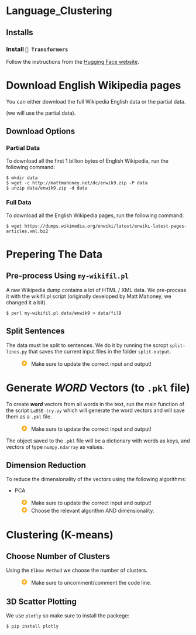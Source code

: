 <style>
ul.star{list-style: none;}
ul.star li::before{
    content: "\272A";
    color: orange;
    font-weight: bold;
    font-size: 18px;
    display: inline-block; 
    width: 1.5em;
    margin-left: 1em;
}
</style>

# Language_Clustering

## Installs

### Install `🤗 Transformers`

Follow the instructions from the [Hugging Face website](https://huggingface.co/docs/transformers/installation).

# Download English Wikipedia pages

You can either download the full Wikipedia English data or the partial data.

(we will use the partial data).

## Download Options

### Partial Data

To download all the first 1 billion bytes of English Wikipedia, run the following command:

```
$ mkdir data
$ wget -c http://mattmahoney.net/dc/enwik9.zip -P data
$ unzip data/enwik9.zip -d data
```

### Full Data

To download all the English Wikipedia pages, run the following command:

```
$ wget https://dumps.wikimedia.org/enwiki/latest/enwiki-latest-pages-articles.xml.bz2
```

# Prepering The Data

## Pre-process Using `my-wikifil.pl`

A raw Wikipedia dump contains a lot of HTML / XML data.
We pre-process it with the wikifil.pl script
(originally developed by Matt Mahoney, we changed it a bit).

```
$ perl my-wikifil.pl data/enwik9 > data/fil9
```

## Split Sentences

The data must be split to sentences. We do it by running the scropt `split-lines.py` that saves the current input files
in the folder `split-output`.

<ul class="star">
  <li>Make sure to update the correct input and output!</li>
</ul>

# Generate ***WORD*** Vectors (to `.pkl` file)

To create ***word*** vectors from all words in the text, run the main function of the script `LaBSE-try.py` which will
generate the word vectors and will save them as a `.pkl` file.

<ul class="star">
    <li>Make sure to update the correct input and output!</li>
</ul>

The object saved to the `.pkl` file will be a dictionary with words as keys, and vectors of type `numpy.ndarray` as
values.

## Dimension Reduction

To reduce the dimensionality of the vectors using the following algorithms:

* PCA

<ul class="star">
    <li>Make sure to update the correct input and output!</li>
    <li>Choose the relevant algorithm AND dimensionality.</li>
</ul>

# Clustering (K-means)

## Choose Number of Clusters

Using the `Elbow Method` we choose the number of clusters.
<ul class="star">
    <li>Make sure to uncomment/comment the code line.</li>
</ul>

## 3D Scatter Plotting

We use `plotly` so make sure to install the packege:

```
$ pip install plotly
```

